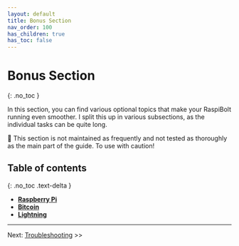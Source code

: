 ```yaml
---
layout: default
title: Bonus Section
nav_order: 100
has_children: true
has_toc: false
---
```

<!-- markdownlint-disable MD014 MD022 MD025 MD033 MD036 MD040 -->

# Bonus Section
{: .no_toc }

In this section, you can find various optional topics that make your RaspiBolt running even smoother. I split this up in various subsections, as the individual tasks can be quite long.

🚨 This section is not maintained as frequently and not tested as thoroughly as the main part of the guide. To use with caution!

## Table of contents
{: .no_toc .text-delta }

* **[Raspberry Pi](raspberry-pi/index.md)**
* **[Bitcoin](bitcoin/index.md)**
* **[Lightning](lightning/index.md)**

---

Next: [Troubleshooting](../troubleshooting.md) >>
